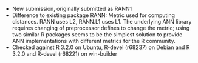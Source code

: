 - New submission, originally submitted as RANN1
- Difference to existing package RANN: Metric used for computing distances.  RANN uses L2, RANN.L1 uses L1.  The underlying ANN library requires changing of preprocessor defines to change the metric; using two similar R packages seems to be the simplest solution to provide ANN implementations with different metrics for the R community.
- Checked against R 3.2.0 on Ubuntu, R-devel (r68237) on Debian and R 3.2.0 and R-devel (r68221) on win-builder
